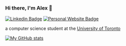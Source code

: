 ### Hi there, I'm Alex 👋

[![Linkedin Badge](https://img.shields.io/badge/-alexrosen-blue?style=flat-square&logo=Linkedin&logoColor=white&link=https://www.linkedin.com/in/alex-rosen-7152281b7/)](https://www.linkedin.com/in/alex-rosen-7152281b7/)
[![Personal Website Badge](https://img.shields.io/static/v1?label=&message=alexrosen.ca&color=yellow)](alexrosen.ca)

a computer science student at the [University of Toronto](https://www.utoronto.ca/#jump-to-inner)

[![My GitHub stats](https://github-readme-stats.vercel.app/api?username=alexrosen45)](https://github.com/anuraghazra/github-readme-stats)
